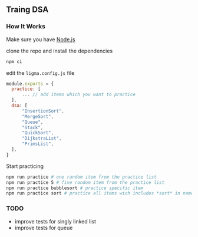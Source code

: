 ## Traing DSA

### How It Works

Make sure you have [Node.js](https://nodejs.org/en/)

clone the repo and install the dependencies

```bash
npm ci
```

edit the `ligma.config.js` file
```javascript
module.exports = {
  practice: [
      ... // add items which you want to practice
  ],
  dsa: [
      "InsertionSort",
      "MergeSort",
      "Queue",
      "Stack",
      "QuickSort",
      "DijkstraList",
      "PrimsList",
  ],
}
```

Start practicing
```bash
npm run practice # one random item from the practice list
npm run practice 5 # five random item from the practice list
npm run practice bubblesort # practice specific item
npm run practice sort # practice all items wich includes *sort* in name
```


### TODO
- improve tests for singly linked list
- improve tests for queue